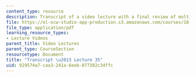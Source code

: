 ```yaml
---
content_type: resource
description: Transcript of a video lecture with a final review of multivariable calculus.
file: https://ol-ocw-studio-app-production.s3.amazonaws.com/courses/18-02-multivariable-calculus-fall-2007/929574a7caa3241a6eeb877382c34ffc_18_022007L35.pdf
file_type: application/pdf
learning_resource_types:
- Lecture Videos
parent_title: Video Lectures
parent_type: CourseSection
resourcetype: Document
title: "Transcript \u2013 Lecture 35"
uid: 929574a7-caa3-241a-6eeb-877382c34ffc
---
```


